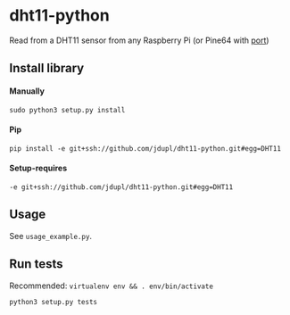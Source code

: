 # dht11-python
Read from a DHT11 sensor from any Raspberry Pi (or Pine64 with [port](https://github.com/swkim01/RPi.GPIO-PineA64))


## Install library

#### Manually

`sudo python3 setup.py install`

#### Pip

`pip install -e git+ssh://github.com/jdupl/dht11-python.git#egg=DHT11`

#### Setup-requires

`-e git+ssh://github.com/jdupl/dht11-python.git#egg=DHT11`


## Usage
See `usage_example.py`.


## Run tests

Recommended: `virtualenv env && . env/bin/activate`

`python3 setup.py tests`

